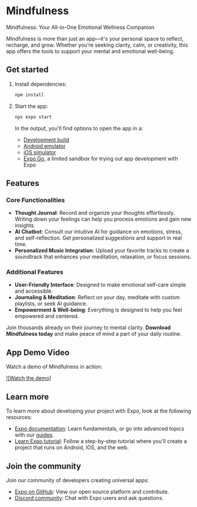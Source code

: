 # Mindfulness

Mindfulness: Your All-in-One Emotional Wellness Companion

Mindfulness is more than just an app—it's your personal space to reflect, recharge, and grow. Whether you’re seeking clarity, calm, or creativity, this app offers the tools to support your mental and emotional well-being.

## Get started

1. Install dependencies:

   ```bash
   npm install
   ```

2. Start the app:

   ```bash
   npx expo start
   ```

   In the output, you'll find options to open the app in a:

   - [Development build](https://docs.expo.dev/develop/development-builds/introduction/)
   - [Android emulator](https://docs.expo.dev/workflow/android-studio-emulator/)
   - [iOS simulator](https://docs.expo.dev/workflow/ios-simulator/)
   - [Expo Go](https://expo.dev/go), a limited sandbox for trying out app development with Expo

## Features

### Core Functionalities

- **Thought Journal**: Record and organize your thoughts effortlessly. Writing down your feelings can help you process emotions and gain new insights.
- **AI Chatbot**: Consult our intuitive AI for guidance on emotions, stress, and self-reflection. Get personalized suggestions and support in real time.
- **Personalized Music Integration**: Upload your favorite tracks to create a soundtrack that enhances your meditation, relaxation, or focus sessions.

### Additional Features

- **User-Friendly Interface**: Designed to make emotional self-care simple and accessible.
- **Journaling & Meditation**: Reflect on your day, meditate with custom playlists, or seek AI guidance.
- **Empowerment & Well-being**: Everything is designed to help you feel empowered and centered.

Join thousands already on their journey to mental clarity. **Download Mindfulness today** and make peace of mind a part of your daily routine.

## App Demo Video

Watch a demo of Mindfulness in action:

[![Watch the demo]](https://github.com/harshitajain06/MindfulnessApp/blob/master/assets/videos/AppVideo.mp4)

## Learn more

To learn more about developing your project with Expo, look at the following resources:

- [Expo documentation](https://docs.expo.dev/): Learn fundamentals, or go into advanced topics with our [guides](https://docs.expo.dev/guides).
- [Learn Expo tutorial](https://docs.expo.dev/tutorial/introduction/): Follow a step-by-step tutorial where you'll create a project that runs on Android, iOS, and the web.

## Join the community

Join our community of developers creating universal apps:

- [Expo on GitHub](https://github.com/expo/expo): View our open source platform and contribute.
- [Discord community](https://chat.expo.dev): Chat with Expo users and ask questions.
